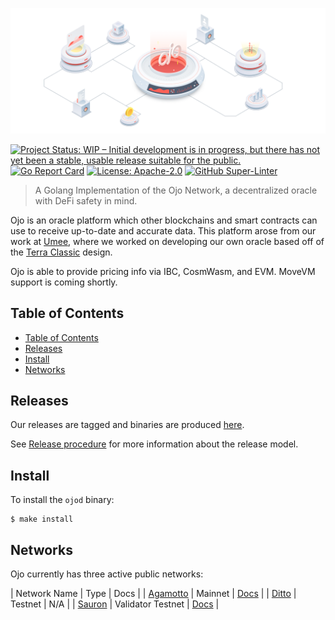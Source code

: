 <!-- markdownlint-disable MD041 -->
<!-- markdownlint-disable MD013 -->

![Logo!](assets/ojo.png)

[![Project Status: WIP – Initial development is in progress, but there has not yet been a stable, usable release suitable for the public.](https://www.repostatus.org/badges/latest/active.svg)](https://www.repostatus.org/badges/latest/active.svg)
[![Go Report Card](https://goreportcard.com/badge/github.com/ojo-network/ojo?style=flat-square)](https://goreportcard.com/report/github.com/ojo-network/ojo)
[![License: Apache-2.0](https://img.shields.io/github/license/ojo-network/ojo.svg?style=flat-square)](https://github.com/ojo-network/ojo/blob/main/LICENSE)
[![GitHub Super-Linter](https://img.shields.io/github/actions/workflow/status/ojo-network/ojo/lint.yml?branch=main)](https://github.com/marketplace/actions/super-linter)

> A Golang Implementation of the Ojo Network, a decentralized oracle
> with DeFi safety in mind.

Ojo is an oracle platform which other blockchains and smart contracts can use to receive
up-to-date and accurate data. This platform arose from our work at
[Umee](https://github.com/umee-network/umee), where we worked on developing our
own oracle based off of the [Terra Classic](https://github.com/terra-money/classic-core) design.

Ojo is able to provide pricing info via IBC, CosmWasm, and EVM. MoveVM support is coming shortly.

## Table of Contents

- [Table of Contents](#table-of-contents)
- [Releases](#releases)
- [Install](#install)
- [Networks](#networks)

## Releases

Our releases are tagged and binaries are produced [here](https://github.com/ojo-network/ojo/releases).

See [Release procedure](contributing.md#release-procedure) for more information about the release model.

## Install

To install the `ojod` binary:

```shell
$ make install
```

## Networks

Ojo currently has three active public networks:

| Network Name                                      | Type              | Docs                                               |
| [Agamotto](https://agamotto.ojo.network/agamotto) | Mainnet           | [Docs](https://docs.ojo.network/networks/agamotto) |
| [Ditto](https://agamotto.ojo.network/ditto)       | Testnet           | N/A                                                |
| [Sauron](https://sauron.ojo.network/)             | Validator Testnet | [Docs](https://docs.ojo.network/networks/sauron)   |

